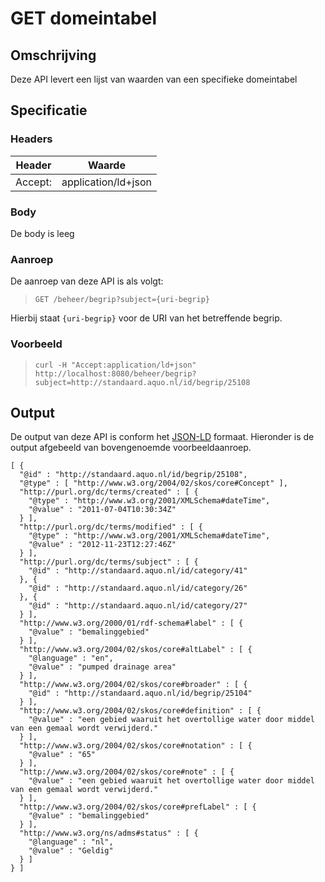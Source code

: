 # GET domeintabel

## Omschrijving
Deze API levert een lijst van waarden van een specifieke domeintabel

## Specificatie

### Headers

|Header|Waarde|
|------|------|
|Accept:|application/ld+json|

### Body

De body is leeg

### Aanroep
De aanroep van deze API is als volgt:

> `GET /beheer/begrip?subject={uri-begrip}`

Hierbij staat `{uri-begrip}` voor de URI van het betreffende begrip.

### Voorbeeld

> `curl -H "Accept:application/ld+json" http://localhost:8080/beheer/begrip?subject=http://standaard.aquo.nl/id/begrip/25108`

## Output
De output van deze API is conform het [JSON-LD](https://json-ld.org) formaat. Hieronder is de output afgebeeld van bovengenoemde voorbeeldaanroep.

    [ {
      "@id" : "http://standaard.aquo.nl/id/begrip/25108",
      "@type" : [ "http://www.w3.org/2004/02/skos/core#Concept" ],
      "http://purl.org/dc/terms/created" : [ {
        "@type" : "http://www.w3.org/2001/XMLSchema#dateTime",
        "@value" : "2011-07-04T10:30:34Z"
      } ],
      "http://purl.org/dc/terms/modified" : [ {
        "@type" : "http://www.w3.org/2001/XMLSchema#dateTime",
        "@value" : "2012-11-23T12:27:46Z"
      } ],
      "http://purl.org/dc/terms/subject" : [ {
        "@id" : "http://standaard.aquo.nl/id/category/41"
      }, {
        "@id" : "http://standaard.aquo.nl/id/category/26"
      }, {
        "@id" : "http://standaard.aquo.nl/id/category/27"
      } ],
      "http://www.w3.org/2000/01/rdf-schema#label" : [ {
        "@value" : "bemalinggebied"
      } ],
      "http://www.w3.org/2004/02/skos/core#altLabel" : [ {
        "@language" : "en",
        "@value" : "pumped drainage area"
      } ],
      "http://www.w3.org/2004/02/skos/core#broader" : [ {
        "@id" : "http://standaard.aquo.nl/id/begrip/25104"
      } ],
      "http://www.w3.org/2004/02/skos/core#definition" : [ {
        "@value" : "een gebied waaruit het overtollige water door middel van een gemaal wordt verwijderd."
      } ],
      "http://www.w3.org/2004/02/skos/core#notation" : [ {
        "@value" : "65"
      } ],
      "http://www.w3.org/2004/02/skos/core#note" : [ {
        "@value" : "een gebied waaruit het overtollige water door middel van een gemaal wordt verwijderd."
      } ],
      "http://www.w3.org/2004/02/skos/core#prefLabel" : [ {
        "@value" : "bemalinggebied"
      } ],
      "http://www.w3.org/ns/adms#status" : [ {
        "@language" : "nl",
        "@value" : "Geldig"
      } ]
    } ]
